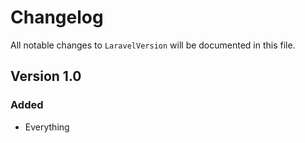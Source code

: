 # Changelog

All notable changes to `LaravelVersion` will be documented in this file.

## Version 1.0

### Added
- Everything
